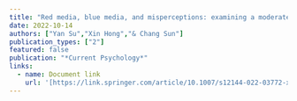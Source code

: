 ```yaml
---
title: "Red media, blue media, and misperceptions: examining a moderated serial mediation model of partisan media use and COVID-19 misperceptions"
date: 2022-10-14
authors: ["Yan Su","Xin Hong","& Chang Sun"]
publication_types: ["2"]
featured: false
publication: "*Current Psychology*"
links:
  - name: Document link
    url: '[https://link.springer.com/article/10.1007/s12144-022-03772-x]'
---
```

